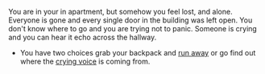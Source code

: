You are in your in apartment, but somehow you feel lost, and alone.
Everyone is gone and every single door in the building was left open.
You don't know where to go and you are trying not to panic.
Someone is crying and you can hear it echo across the hallway.

- You have two choices grab your backpack and [run away](http://goo.gl/toJbjz) or go find out where the [crying voice](http://goo.gl/jB40Nh) is coming from.